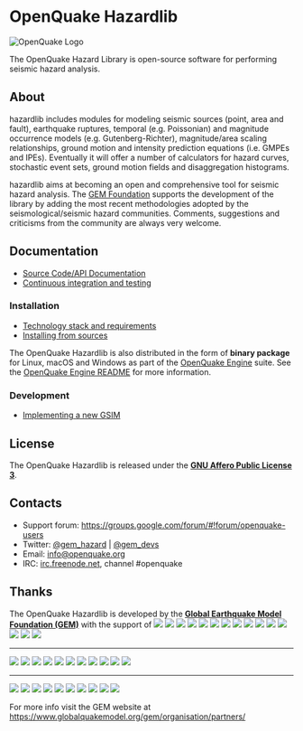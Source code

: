 # OpenQuake Hazardlib

![OpenQuake Logo](https://www.globalquakemodel.org/media/storage/oq-logo.png)

The OpenQuake Hazard Library is open-source software for performing seismic hazard analysis.

## About

hazardlib includes modules for modeling seismic sources (point, area and fault), earthquake ruptures, temporal (e.g. Poissonian) and magnitude occurrence models (e.g. Gutenberg-Richter), magnitude/area scaling relationships, ground motion and intensity prediction equations (i.e. GMPEs and IPEs).
Eventually it will offer a number of calculators for hazard curves, stochastic event sets, ground motion fields and disaggregation histograms.

hazardlib aims at becoming an open and comprehensive tool for seismic hazard analysis. The [GEM Foundation](http://www.globalquakemodel.org/) supports
the development of the  library by adding the most recent methodologies
adopted by the seismological/seismic hazard communities. Comments,
suggestions and criticisms from the community are always very welcome.

## Documentation

* [Source Code/API Documentation](http://docs.openquake.org/oq-hazardlib/)
* [Continuous integration and testing](https://github.com/gem/oq-hazardlib/blob/engine-2.2/doc/testing.md)

### Installation

* [Technology stack and requirements](https://github.com/gem/oq-hazardlib/blob/engine-2.2/doc/requirements.md)
* [Installing from sources](https://github.com/gem/oq-hazardlib/blob/engine-2.2/doc/development.md)

The OpenQuake Hazardlib is also distributed in the form of **binary package** for Linux, macOS and Windows as part of the [OpenQuake Engine](https://github.com/gem/oq-engine/) suite. See the [OpenQuake Engine README](https://github.com/gem/oq-engine/blob/engine-2.2/README.md#installation) for more information.

### Development

* [Implementing a new GSIM](https://github.com/gem/oq-hazardlib/blob/engine-2.2/doc/implementing-new-gsim.md)

## License

The OpenQuake Hazardlib is released under the **[GNU Affero Public License 3](https://github.com/gem/oq-hazardlib/blob/engine-2.2/LICENSE)**.

## Contacts

* Support forum: https://groups.google.com/forum/#!forum/openquake-users
* Twitter: [@gem_hazard](https://twitter.com/gem_hazard) | [@gem_devs](https://twitter.com/gem_devs)
* Email: info@openquake.org
* IRC: [irc.freenode.net](https://webchat.freenode.net/), channel #openquake

## Thanks

The OpenQuake Hazardlib is developed by the **[Global Earthquake Model Foundation (GEM)](http://gem.foundation)** with the support of
![](https://www.globalquakemodel.org/media/sponsor/aus.png)
![](https://www.globalquakemodel.org/media/sponsor/cidigen.png)
![](https://www.globalquakemodel.org/media/sponsor/sg_170x104.jpg)
![](https://www.globalquakemodel.org/media/sponsor/gfz.png)
![](https://www.globalquakemodel.org/media/sponsor/pcn.jpg)
![](https://www.globalquakemodel.org/media/sponsor/nied.png)
![](https://www.globalquakemodel.org/media/sponsor/nset.png)
![](https://www.globalquakemodel.org/media/sponsor/morst.jpg)
![](https://www.globalquakemodel.org/media/sponsor/RCN.jpg)
![](https://www.globalquakemodel.org/media/sponsor/swiss_1.jpg)
![](https://www.globalquakemodel.org/media/sponsor/tem.jpg)
![](https://www.globalquakemodel.org/media/sponsor/TCIP-01.png)
![](https://www.globalquakemodel.org/media/sponsor/nerc.png)
![](https://www.globalquakemodel.org/media/sponsor/usaid_BsOsE8Z_QZnaG6c.jpg)
![](https://www.globalquakemodel.org/media/sponsor/FUNVISIS_GEM_logo.png)

***

![](https://www.globalquakemodel.org/media/sponsor/FMGlobal.jpg)
![](https://www.globalquakemodel.org/media/sponsor/hannoverRe.jpg)
![](https://www.globalquakemodel.org/media/sponsor/Nephila.jpg)
![](https://www.globalquakemodel.org/media/sponsor/munichre_HwOCwR4.jpg)
![](https://www.globalquakemodel.org/media/sponsor/zurich_3eh504q.jpg)
![](https://www.globalquakemodel.org/media/sponsor/Air_JlQh6Ke.jpg)
![](https://www.globalquakemodel.org/media/sponsor/sur_170x104.jpg)
![](https://www.globalquakemodel.org/media/sponsor/EUCENTRE_BRAw8x4.jpg)
![](https://www.globalquakemodel.org/media/sponsor/GiroJ.jpg)
![](https://www.globalquakemodel.org/media/sponsor/arup.jpg)
![](https://www.globalquakemodel.org/media/sponsor/OYO_1.jpg)

***

![](https://www.globalquakemodel.org/media/sponsor/OECD.jpg)
![](https://www.globalquakemodel.org/media/sponsor/worldbank_2.jpg)
![](https://www.globalquakemodel.org/media/sponsor/ISDR.jpg)
![](https://www.globalquakemodel.org/media/sponsor/Unesco.jpg)
![](https://www.globalquakemodel.org/media/sponsor/iaspei.jpg)
![](https://www.globalquakemodel.org/media/sponsor/iaee.jpg)
![](https://www.globalquakemodel.org/media/sponsor/istructe.jpg)
![](https://www.globalquakemodel.org/media/sponsor/cssc.jpg)
![](https://www.globalquakemodel.org/media/sponsor/IRDRICSU.png)
![](https://www.globalquakemodel.org/media/sponsor/EERI_GEM.png)

For more info visit the GEM website at https://www.globalquakemodel.org/gem/organisation/partners/
